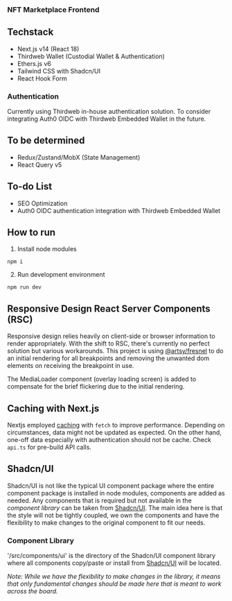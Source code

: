 ### NFT Marketplace Frontend

## Techstack

- Next.js v14 (React 18)
- Thirdweb Wallet (Custodial Wallet & Authentication)
- Ethers.js v6
- Tailwind CSS with Shadcn/UI
- React Hook Form

### Authentication

Currently using Thirdweb in-house authentication solution.
To consider integrating Auth0 OIDC with Thirdweb Embedded Wallet in the future.

## To be determined

- Redux/Zustand/MobX (State Management)
- React Query v5

## To-do List

- SEO Optimization
- Auth0 OIDC authentication integration with Thirdweb Embedded Wallet

## How to run

1. Install node modules

```
npm i
```

2. Run development environment

```
npm run dev
```

## Responsive Design React Server Components (RSC)

Responsive design relies heavily on client-side or browser information to render appropriately. With the shift to RSC, there's currently no perfect solution but various workarounds. This project is using [@artsy/fresnel](https://github.com/artsy/fresnel) to do an initial rendering for all breakpoints and removing the unwanted dom elements on receiving the breakpoint in use.

The MediaLoader component (overlay loading screen) is added to compensate for the brief flickering due to the initial rendering.

## Caching with Next.js

Nextjs employed [caching](https://nextjs.org/docs/app/building-your-application/data-fetching/fetching-caching-and-revalidating) with `fetch` to improve performance. Depending on circumstances, data might not be updated as expected. On the other hand, one-off data especially with authentication should not be cache. Check `api.ts` for pre-build API calls.

## Shadcn/UI

Shadcn/UI is not like the typical UI component package where the entire component package is installed in node modules, components are added as needed. Any components that is required but not available in the <i>component library</i> can be taken from [Shadcn/UI](https://ui.shadcn.com/docs/components/accordion). The main idea here is that the style will not be tightly coupled, we own the components and have the flexibility to make changes to the original component to fit our needs.

### Component Library

'/src/components/ui' is the directory of the Shadcn/UI component library where all components copy/paste or install from [Shadcn/UI](https://ui.shadcn.com/docs/components/accordion) will be located.

<i>Note: While we have the flexibility to make changes in the library, it means that only fundamental changes should be made here that is meant to work across the board.</i>
